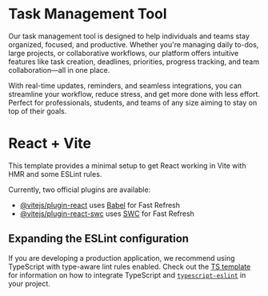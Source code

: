 # Task Management Tool

Our task management tool is designed to help individuals and teams stay organized, focused, and productive. Whether you're managing daily to-dos, large projects, or collaborative workflows, our platform offers intuitive features like task creation, deadlines, priorities, progress tracking, and team collaboration—all in one place.

With real-time updates, reminders, and seamless integrations, you can streamline your workflow, reduce stress, and get more done with less effort. Perfect for professionals, students, and teams of any size aiming to stay on top of their goals.


# React + Vite

This template provides a minimal setup to get React working in Vite with HMR and some ESLint rules.

Currently, two official plugins are available:

- [@vitejs/plugin-react](https://github.com/vitejs/vite-plugin-react/blob/main/packages/plugin-react) uses [Babel](https://babeljs.io/) for Fast Refresh
- [@vitejs/plugin-react-swc](https://github.com/vitejs/vite-plugin-react/blob/main/packages/plugin-react-swc) uses [SWC](https://swc.rs/) for Fast Refresh

## Expanding the ESLint configuration

If you are developing a production application, we recommend using TypeScript with type-aware lint rules enabled. Check out the [TS template](https://github.com/vitejs/vite/tree/main/packages/create-vite/template-react-ts) for information on how to integrate TypeScript and [`typescript-eslint`](https://typescript-eslint.io) in your project.
